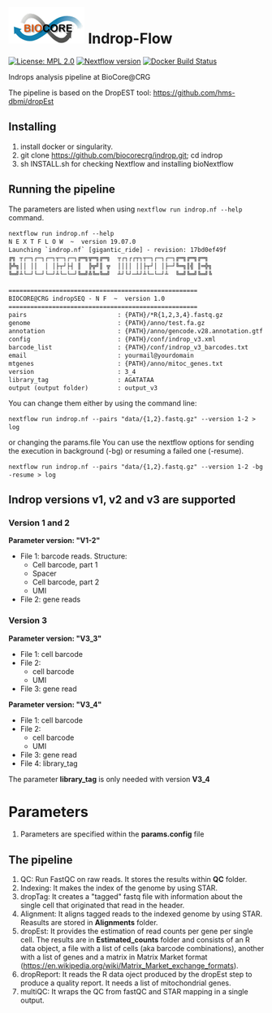 # ![indrop](https://github.com/CRG-CNAG/BioCoreMiscOpen/blob/master/logo/biocore-logo_small.png) Indrop-Flow

[![License: MPL 2.0](https://img.shields.io/badge/License-MPL%202.0-brightgreen.svg)](https://opensource.org/licenses/MPL-2.0)
[![Nextflow version](https://img.shields.io/badge/nextflow-%E2%89%A50.31.0-brightgreen.svg)](https://www.nextflow.io/)
[![Docker Build Status](https://img.shields.io/docker/automated/biocorecrg/indrops.svg)](https://cloud.docker.com/u/biocorecrg/repository/docker/biocorecrg/indrops/builds)


Indrops analysis pipeline at BioCore@CRG

The pipeline is based on the DropEST tool:
https://github.com/hms-dbmi/dropEst


## Installing
1. install docker or singularity.
1. git clone https://github.com/biocorecrg/indrop.git; cd indrop
1. sh INSTALL.sh for checking Nextflow and installing bioNextflow

## Running the pipeline
The parameters are listed when using ```nextflow run indrop.nf --help``` command.

```
nextflow run indrop.nf --help
N E X T F L O W  ~  version 19.07.0
Launching `indrop.nf` [gigantic_ride] - revision: 17bd0ef49f
╔╗ ┬┌─┐┌─┐┌─┐┬─┐┌─┐╔═╗╦═╗╔═╗  ┬┌┐┌┌┬┐┬─┐┌─┐┌─┐╔═╗╔═╗╔═╗ 
╠╩╗││ ││  │ │├┬┘├┤ ║  ╠╦╝║ ╦  ││││ ││├┬┘│ │├─┘╚═╗║╣ ║═╬╗
╚═╝┴└─┘└─┘└─┘┴└─└─┘╚═╝╩╚═╚═╝  ┴┘└┘─┴┘┴└─└─┘┴  ╚═╝╚═╝╚═╝╚
                                                                                       
====================================================
BIOCORE@CRG indropSEQ - N F  ~  version 1.0
====================================================
pairs                         : {PATH}/*R{1,2,3,4}.fastq.gz
genome                        : {PATH}/anno/test.fa.gz
annotation                    : {PATH}/anno/gencode.v28.annotation.gtf
config                        : {PATH}/conf/indrop_v3.xml
barcode_list                  : {PATH}/conf/indrop_v3_barcodes.txt
email                         : yourmail@yourdomain
mtgenes                       : {PATH}/anno/mitoc_genes.txt
version                       : 3_4
library_tag                   : AGATATAA
output (output folder)        : output_v3
```

You can change them either by using the command line:
```
nextflow run indrop.nf --pairs "data/{1,2}.fastq.gz" --version 1-2 > log
```
or changing the params.file
You can use the nextflow options for sending the execution in background (-bg) or resuming a failed one (-resume).

```
nextflow run indrop.nf --pairs "data/{1,2}.fastq.gz" --version 1-2 -bg -resume > log
```


## Indrop versions v1, v2 and v3 are supported
### Version 1 and 2
**Parameter version: "V1-2"**
* File 1: barcode reads. Structure:
  * Cell barcode, part 1
  * Spacer
  * Cell barcode, part 2
  * UMI
* File 2: gene reads

### Version 3
**Parameter version: "V3_3"**
* File 1: cell barcode
* File 2: 
  * cell barcode 
  * UMI 
* File 3: gene read

**Parameter version: "V3_4"**
* File 1: cell barcode
* File 2: 
  * cell barcode 
  * UMI 
* File 3: gene read
* File 4: library_tag

The parameter **library_tag** is only needed with version **V3_4**


# Parameters
1. Parameters are specified within the **params.config** file

## The pipeline
1. QC: Run FastQC on raw reads. It stores the results within **QC** folder.
1. Indexing: It makes the index of the genome by using STAR.
1. dropTag: It creates a "tagged" fastq file with information about the single cell that originated that read in the header. 
1. Alignment: It aligns tagged reads to the indexed genome by using STAR. Reasults are stored in **Alignments** folder.
1. dropEst: It provides the estimation of read counts per gene per single cell. The results are in **Estimated_counts** folder and consists of an R data object, a file with a list of cells (aka barcode combinations), another with a list of genes and a matrix in Matrix Market format (https://en.wikipedia.org/wiki/Matrix_Market_exchange_formats).
1. dropReport: It reads the R data oject produced by the dropEst step to produce a quality report. It needs a list of mitochondrial genes. 
1. multiQC: It wraps the QC from fastQC and STAR mapping in a single output. 

